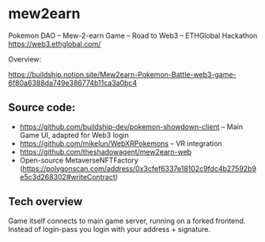 # mew2earn
Pokemon DAO – Mew-2-earn Game – Road to Web3 – ETHGlobal Hackathon https://web3.ethglobal.com/


Overview:

https://buildship.notion.site/Mew2earn-Pokemon-Battle-web3-game-6f80a6388da749e386774b11ca3a0bc4


## Source code:

- https://github.com/buildship-dev/pokemon-showdown-client – Main Game UI, adapted for Web3 login
- https://github.com/mikelun/WebXRPokemons – VR integration
- https://github.com/theshadowagent/mew2earn-web
- Open-source MetaverseNFTFactory (https://polygonscan.com/address/0x3cfef6337e18102c9fdc4b27592b9e5c3d268302#writeContract)


## Tech overview

Game itself connects to main game server, running on a forked frontend. Instead of login-pass you login with your address + signature.


